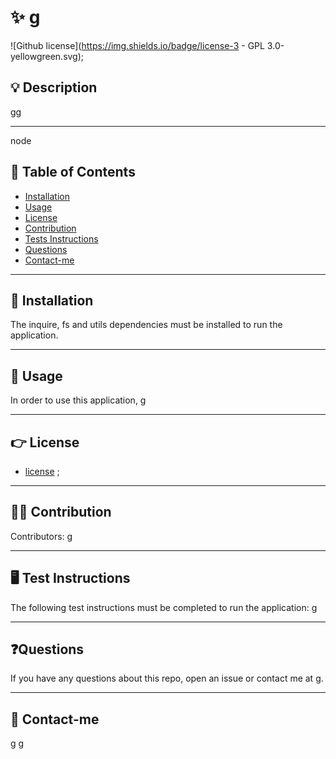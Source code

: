 
# ✨ g


![Github license](https://img.shields.io/badge/license-3 - GPL 3.0-yellowgreen.svg);


## 💡 Description
gg  


---
node 
## 🔎 Table of Contents
* [Installation](#installation)
* [Usage](#sage)
* [License](#license)
* [Contribution](#contribution)
* [Tests Instructions](#testInstructions)
* [Questions](#questions)
* [Contact-me](#Contact)

---

## 📌 Installation
The inquire, fs and utils dependencies must be installed to run the application.


---

## 📌 Usage
In order to use this application, g


---

## 👉 License

* [license](#license)
;



---

## 🙌🏻 Contribution
Contributors: g

---

## 🖥️ Test Instructions
The following test instructions must be completed to run the application: g

---

## ❓Questions
If  you have any questions about this repo, open an issue or contact me at g.


---

## 📧 Contact-me
g
g
